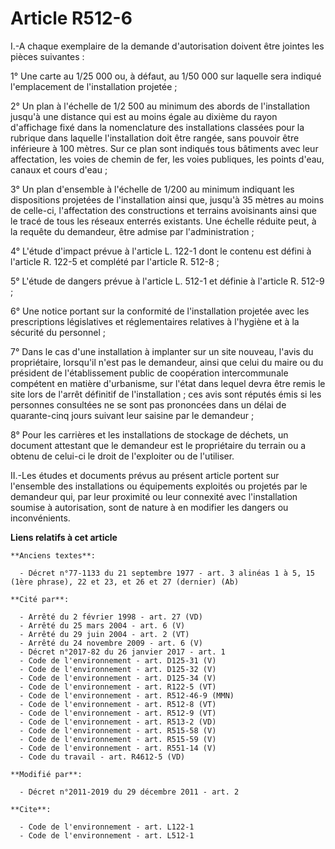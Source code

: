 # Article R512-6

I.-A chaque exemplaire de la demande d'autorisation doivent être jointes les pièces suivantes : 

1° Une carte au 1/25 000 ou, à défaut, au 1/50 000 sur laquelle sera indiqué l'emplacement de l'installation projetée ; 

2° Un plan à l'échelle de 1/2 500 au minimum des abords de l'installation jusqu'à une distance qui est au moins égale au
dixième du rayon d'affichage fixé dans la nomenclature des installations classées pour la rubrique dans laquelle
l'installation doit être rangée, sans pouvoir être inférieure à 100 mètres. Sur ce plan sont indiqués tous bâtiments avec
leur affectation, les voies de chemin de fer, les voies publiques, les points d'eau, canaux et cours d'eau ; 

3° Un plan d'ensemble à l'échelle de 1/200 au minimum indiquant les dispositions projetées de l'installation ainsi que,
jusqu'à 35 mètres au moins de celle-ci, l'affectation des constructions et terrains avoisinants ainsi que le tracé de tous
les réseaux enterrés existants. Une échelle réduite peut, à la requête du demandeur, être admise par l'administration ; 

4° L'étude d'impact prévue à l'article L. 122-1 dont le contenu est défini à l'article R. 122-5 et complété par l'article R.
512-8 ; 

5° L'étude de dangers prévue à l'article L. 512-1 et définie à l'article R. 512-9 ; 

6° Une notice portant sur la conformité de l'installation projetée avec les prescriptions législatives et réglementaires
relatives à l'hygiène et à la sécurité du personnel ; 

7° Dans le cas d'une installation à implanter sur un site nouveau, l'avis du propriétaire, lorsqu'il n'est pas le demandeur,
ainsi que celui du maire ou du président de l'établissement public de coopération intercommunale compétent en matière
d'urbanisme, sur l'état dans lequel devra être remis le site lors de l'arrêt définitif de l'installation ; ces avis sont
réputés émis si les personnes consultées ne se sont pas prononcées dans un délai de quarante-cinq jours suivant leur saisine
par le demandeur ; 

8° Pour les carrières et les installations de stockage de déchets, un document attestant que le demandeur est le propriétaire
du terrain ou a obtenu de celui-ci le droit de l'exploiter ou de l'utiliser. 

II.-Les études et documents prévus au présent article portent sur l'ensemble des installations ou équipements exploités ou
projetés par le demandeur qui, par leur proximité ou leur connexité avec l'installation soumise à autorisation, sont de
nature à en modifier les dangers ou inconvénients.

**Liens relatifs à cet article**

	**Anciens textes**:

	  - Décret n°77-1133 du 21 septembre 1977 - art. 3 alinéas 1 à 5, 15 (1ère phrase), 22 et 23, et 26 et 27 (dernier) (Ab)

	**Cité par**:

	  - Arrêté du 2 février 1998 - art. 27 (VD)
	  - Arrêté du 25 mars 2004 - art. 6 (V)
	  - Arrêté du 29 juin 2004 - art. 2 (VT)
	  - Arrêté du 24 novembre 2009 - art. 6 (V)
	  - Décret n°2017-82 du 26 janvier 2017 - art. 1
	  - Code de l'environnement - art. D125-31 (V)
	  - Code de l'environnement - art. D125-32 (V)
	  - Code de l'environnement - art. D125-34 (V)
	  - Code de l'environnement - art. R122-5 (VT)
	  - Code de l'environnement - art. R512-46-9 (MMN)
	  - Code de l'environnement - art. R512-8 (VT)
	  - Code de l'environnement - art. R512-9 (VT)
	  - Code de l'environnement - art. R513-2 (VD)
	  - Code de l'environnement - art. R515-58 (V)
	  - Code de l'environnement - art. R515-59 (V)
	  - Code de l'environnement - art. R551-14 (V)
	  - Code du travail - art. R4612-5 (VD)

	**Modifié par**:

	  - Décret n°2011-2019 du 29 décembre 2011 - art. 2

	**Cite**:

	  - Code de l'environnement - art. L122-1
	  - Code de l'environnement - art. L512-1
